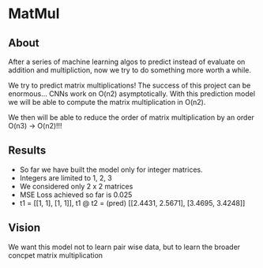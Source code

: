 # MatMul

## About

After a series of machine learning algos to predict instead of evaluate on addition and multipliction, now we try to do something more worth a while.  

We try to predict matrix multiplications! The success of this project can be enormous... CNNs work on O(n2) asymptotically. With this prediction model we will be able to compute the matrix multiplication in O(n2).

We then will be able to reduce the order of matrix multiplication by an order O(n3) -> O(n2)!!!

## Results

- So far we have built the model only for integer matrices.
- Integers are limited to 1, 2, 3
- We considered only 2 x 2 matrices
- MSE Loss achieved so far is 0.025
- t1 = [[1, 1], [1, 1]], t1 @ t2 = (pred) [[2.4431, 2.5671], [3.4695, 3.4248]]

## Vision

We want this model not to learn pair wise data, but to learn the broader concpet matrix multiplication
